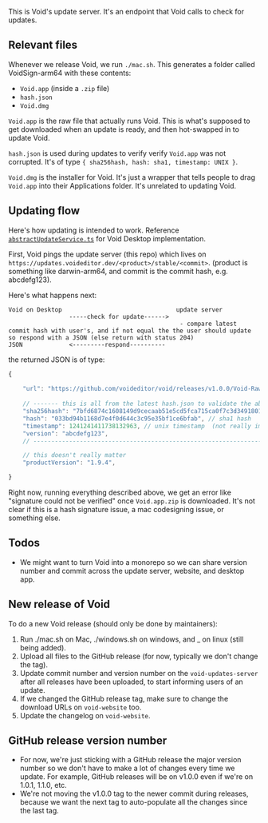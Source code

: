 


This is Void's update server. It's an endpoint that Void calls to check for updates.



## Relevant files

Whenever we release Void, we run `./mac.sh`. This generates a folder called VoidSign-arm64 with these contents:
- `Void.app` (inside a `.zip` file)
- `hash.json`
- `Void.dmg`

`Void.app` is the raw file that actually runs Void. This is what's supposed to get downloaded when an update is ready, and then hot-swapped in to update Void.


`hash.json` is used during updates to verify verify `Void.app` was not corrupted. It's of type `{ sha256hash, hash: sha1, timestamp: UNIX }`. 

`Void.dmg` is the installer for Void. It's just a wrapper that tells people to drag `Void.app` into their Applications folder. It's unrelated to updating Void.



## Updating flow

Here's how updating is intended to work. Reference [`abstractUpdateService.ts`](https://github.com/voideditor/void/blob/c1123f2cfd570e744e0e867f5f53d0c108c32c97/src/vs/platform/update/electron-main/abstractUpdateService.ts#L18) for Void Desktop implementation.

First, Void pings the update server (this repo) which lives on `https://updates.voideditor.dev/<product>/stable/<commit>`. (product is something like darwin-arm64, and commit is the commit hash, e.g. abcdefg123).

Here's what happens next:

```plaintext
Void on Desktop                                update server 
       			 -----check for update------>
												- compare latest commit hash with user's, and if not equal the the user should update so respond with a JSON (else return with status 204)
JSON  			 <---------respond----------
```

the returned JSON is of type: 
```ts
{
	
	"url": "https://github.com/voideditor/void/releases/v1.0.0/Void-RawApp-darwin-arm64.zip",  // where to go to get the `Void.app` `.zip` file
	
	// ------- this is all from the latest hash.json to validate the above url -------
	"sha256hash": "7bfd6874c1608149d9cecaab51e5cd5fca715ca0f7c3d34918017f0cbdadd81b", // sha256 hash
	"hash": "033bd94b1168d7e4f0d644c3c95e35bf1ce6bfab", // sha1 hash
	"timestamp": 1241241411738132963, // unix timestamp  (not really important)
	"version": "abcdefg123", 
	// -------------------------------------------------------------------------------

	// this doesn't really matter
	"productVersion": "1.9.4",

}
```


Right now, running everything described above, we get an error like "signature could not be verified" once `Void.app.zip` is downloaded. It's not clear if this is a hash signature issue, a mac codesigning issue, or something else.


## Todos

- We might want to turn Void into a monorepo so we can share version number and commit across the update server, website, and desktop app.


## New release of Void

To do a new Void release (should only be done by maintainers):

1. Run ./mac.sh on Mac, ./windows.sh on windows, and _ on linux (still being added).
2. Upload all files to the GitHub release (for now, typically we don't change the tag).
3. Update commit number and version number on the `void-updates-server` after all releases have been uploaded, to start informing users of an update.
4. If we changed the GitHub release tag, make sure to change the download URLs on `void-website` too.
5. Update the changelog on `void-website`.


## GitHub release version number

- For now, we're just sticking with a GitHub release the major version number so we don't have to make a lot of changes every time we update. For example, GitHub releases will be on v1.0.0 even if we're on 1.0.1, 1.1.0, etc. 
- We're not moving the v1.0.0 tag to the newer commit during releases, because we want the next tag to auto-populate all the changes since the last tag.
